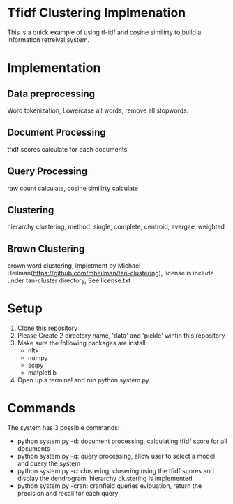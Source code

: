 # Tfidf Clustering Implmenation
This is a quick example of using tf-idf and cosine similirty to build a information retreival system.

# Implementation
## Data preprocessing
Word tokenization, Lowercase all words, remove all stopwords.
## Document Processing
tfidf scores calculate for each documents
## Query Processing
raw count calculate, cosine similirty calculate
## Clustering
hierarchy clustering, method: single, complete, centroid, avergae, weighted
## Brown Clustering
brown word clustering, impletment by Michael Heilman(https://github.com/mheilman/tan-clustering), license is include under tan-cluster directory, See license.txt
# Setup
1. Clone this repository
2. Please Create 2 directory name, 'data' and 'pickle' wihtin this repository
3. Make sure the following packages are install:
   - nltk
   - numpy
   - scipy
   - matplotlib
4. Open up a terminal and run python system.py

# Commands
The system has 3 possible commands:
- python system.py -d: document processing, calculating tfidf score for all documents
- python system.py -q: query processing, allow user to select a model and query the system
- python system.py -c: clustering, clusering using the tfidf scores and display the dendrogram. hierarchy clustering is implemented
- python system.py -cran: cranfield queries evlouation, return the precision and recall for each query